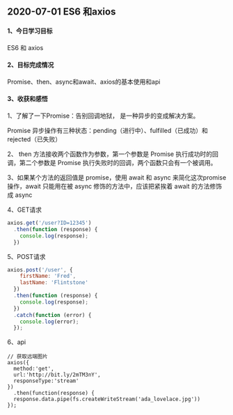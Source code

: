 ## 2020-07-01 ES6 和axios

#### 1、今日学习目标

ES6 和 axios

#### 2、目标完成情况

Promise、then、async和await、axios的基本使用和api

#### 3、收获和感悟

1、了解了一下Promise：告别回调地狱，  是一种异步的变成解决方案。

 Promise 异步操作有三种状态：pending（进行中）、fulfilled（已成功）和 rejected（已失败） 

2、 then 方法接收两个函数作为参数，第一个参数是 Promise 执行成功时的回调，第二个参数是 Promise 执行失败时的回调，两个函数只会有一个被调用。 

3、如果某个方法的返回值是 promise，使用 await 和 async 来简化这次promise操作，await 只能用在被 async 修饰的方法中，应该把紧挨着 await  的方法修饰成 async 

4、GET请求

```javascript
axios.get('/user?ID=12345')
  .then(function (response) {
    console.log(response);
  })
```

5、POST请求

```javascript
axios.post('/user', {
    firstName: 'Fred',
    lastName: 'Flintstone'
  })
  .then(function (response) {
    console.log(response);
  })
  .catch(function (error) {
    console.log(error);
  });
```

6、api

```
// 获取远端图片
axios({
  method:'get',
  url:'http://bit.ly/2mTM3nY',
  responseType:'stream'
})
  .then(function(response) {
  response.data.pipe(fs.createWriteStream('ada_lovelace.jpg'))
});
```

